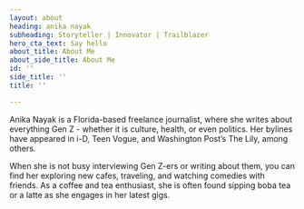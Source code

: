 ```yaml
---
layout: about
heading: anika nayak
subheading: Storyteller | Innovator | Trailblazer
hero_cta_text: Say hello
about_title: About Me
about_side_title: About Me
id: ''
side_title: ''
title: ''

---
```

Anika Nayak is a Florida-based freelance journalist, where she writes about everything Gen Z - whether it is culture, health, or even politics. Her bylines have appeared in i-D, Teen Vogue, and Washington Post’s The Lily, among others.

When she is not busy interviewing Gen Z-ers or writing about them, you can find her exploring new cafes, traveling, and watching comedies with friends. As a coffee and tea enthusiast, she is often found sipping boba tea or a latte as she engages in her latest gigs. 